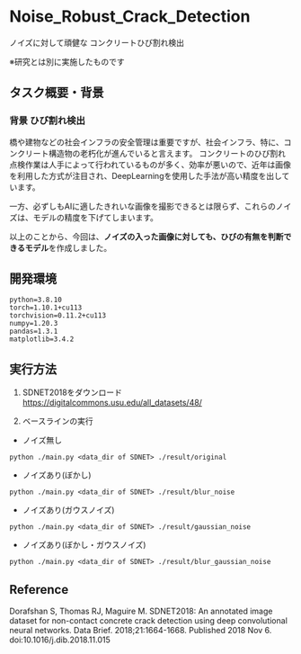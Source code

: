 # Noise_Robust_Crack_Detection
ノイズに対して頑健な コンクリートひび割れ検出

※研究とは別に実施したものです

## タスク概要・背景

### 背景 ひび割れ検出
橋や建物などの社会インフラの安全管理は重要ですが、社会インフラ、特に、コンクリート構造物の⽼朽化が進んでいると言えます。
コンクリートのひび割れ点検作業は人手によって行われているものが多く、効率が悪いので、近年は画像を利用した方式が注目され、DeepLearningを使用した手法が高い精度を出しています。

一方、必ずしもAIに適したきれいな画像を撮影できるとは限らず、これらのノイズは、モデルの精度を下げてしまいます。

以上のことから、今回は、**ノイズの⼊った画像に対しても、ひびの有無を判断できるモデル**を作成しました。

## 開発環境
```
python=3.8.10
torch=1.10.1+cu113
torchvision=0.11.2+cu113
numpy=1.20.3
pandas=1.3.1
matplotlib=3.4.2
```

## 実行方法

1. SDNET2018をダウンロード
https://digitalcommons.usu.edu/all_datasets/48/

2. ベースラインの実行
- ノイズ無し

`python ./main.py <data_dir of SDNET> ./result/original` 

- ノイズあり(ぼかし)

`python ./main.py <data_dir of SDNET> ./result/blur_noise`

- ノイズあり(ガウスノイズ)

`python ./main.py <data_dir of SDNET> ./result/gaussian_noise`

- ノイズあり(ぼかし・ガウスノイズ)

`python ./main.py <data_dir of SDNET> ./result/blur_gaussian_noise` 

## Reference
Dorafshan S, Thomas RJ, Maguire M. SDNET2018: An annotated image dataset for non-contact concrete crack detection using deep convolutional neural networks. Data Brief. 2018;21:1664-1668. Published 2018 Nov 6. doi:10.1016/j.dib.2018.11.015


